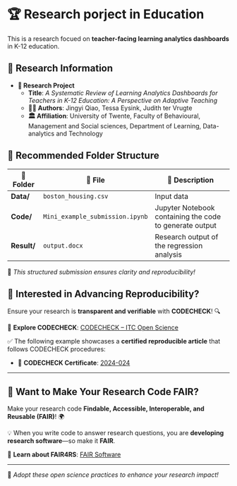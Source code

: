 # 🏆 Research porject in Education

This is a research focued on **teacher-facing learning analytics dashboards** in K-12 education.  

## 📌 Research Information  

- **📖 Research Project**  
  - **Title**: *A Systematic Review of Learning Analytics Dashboards for Teachers in K-12 Education: A Perspective on Adaptive Teaching*  
  - **👨‍🔬 Authors**: Jingyi Qiao, Tessa Eysink, Judith ter Vrugte
  - **🏛️ Affiliation**: University of Twente, Faculty of Behavioural, Management and Social sciences, Department of Learning, Data-analytics and Technology
 

## 📂 Recommended Folder Structure  

| 📁 Folder | 📄 File | 📝 Description |
|-----------|--------|---------------|
| **Data/** | `boston_housing.csv` | Input data |
| **Code/** | `Mini_example_submission.ipynb` | Jupyter Notebook containing the code to generate output |
| **Result/** | `output.docx` | Research output of the regression analysis |

🚀 *This structured submission ensures clarity and reproducibility!*  


## 🚀 Interested in Advancing Reproducibility?  

Ensure your research is **transparent and verifiable** with **CODECHECK**! 🔍  

🔗 **Explore CODECHECK**: [CODECHECK – ITC Open Science](https://www.itc.nl/research/way-of-working/open-science/codecheck/)  

✅ The following example showcases a **certified reproducible article** that follows CODECHECK procedures:  

- 🏅 **CODECHECK Certificate**: [2024-024](https://codecheck.org.uk/register/certs/2024-024/)  

---

## 🔬 Want to Make Your Research Code FAIR?  

Make your research code **Findable, Accessible, Interoperable, and Reusable (FAIR)**! 🌍  

💡 When you write code to answer research questions, you are **developing research software**—so make it **FAIR**.  

🔗 **Learn about FAIR4RS**: [FAIR Software](https://fair-software.nl/)  

---

🚀 *Adopt these open science practices to enhance your research impact!*  

